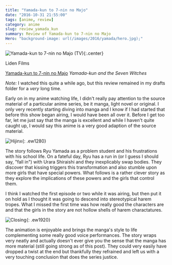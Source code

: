 ```yaml
---
title: "Yamada-kun to 7-nin no Majo"
date: "2016-10-31 21:55:00"
tags: [anime, review]
category: anime
slug: review_yamada_kun
summary: Review of Yamada-kun to 7-nin no Majo
Hero: "background-image: url(/images/2016/yamada/hero.jpg);"
---
```


![Yamada-kun to 7-nin no Majo (TV)]({filename}/images/2016/yamada/pv.jpg "Yamada-kun to 7-nin no Majo (TV)"){:.center}

<div class="studio">Liden Films</div>

[Yamada-kun to 7-nin no
Majo](https://hummingbird.me/anime/yamada-kun-to-7-nin-no-majo-tv) _Yamada-kun
and the Seven Witches_

_Note:_ I watched this quite a while ago, but this review remained in my drafts
folder for a _very_ long time.

Early on in my anime watching life, I didn't really pay attention to the source
material of a particular anime series, be it manga, light novel or original. I
only very recently starting diving into manga and I know if I had started that
before this show began airing, I would have been all over it. Before I get too
far, let me just say that the manga is excellent and while I haven't quite
caught up, I would say this anime is a very good adaption of the source
material.

![Hijinx]({filename}/images/2016/yamada/hijinx.jpg){: .ew1280}

The story follows Ryu Yamada as a problem student and his frustrations with his
school life. On a fateful day, Ryu has a run in (or I guess I should say, "fall
in") with Urara Shiraishi and they inexplicably swap bodies. They discover that
kissing triggers this transformation and also stumble upon more girls that have
special powers. What follows is a rather clever story as they explore the
implications of these powers and the girls that control them.

I think I watched the first episode or two while it was airing, but then put it
on hold as I thought it was going to descend into stereotypical harem tropes.
What I missed the first time was how really good the characters are and that the
girls in the story are not hollow shells of harem charactatures.

![Closing]({filename}/images/2016/yamada/ending.jpg){: .ew1920}

The animation is enjoyable and brings the manga's style to life complementing
some really good voice performances. The story wraps very neatly and actually
doesn't ever give you the sense that the manga has more material (still going
strong as of this post). They could very easily have dropped a twist at the end
but thankfully they refrained and left us with a very touching conclusion that
does the series justice.
